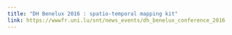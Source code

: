 ```yaml
---
title: "DH Benelux 2016 : spatio-temporal mapping kit"
link: https://wwwfr.uni.lu/snt/news_events/dh_benelux_conference_2016
---
```

